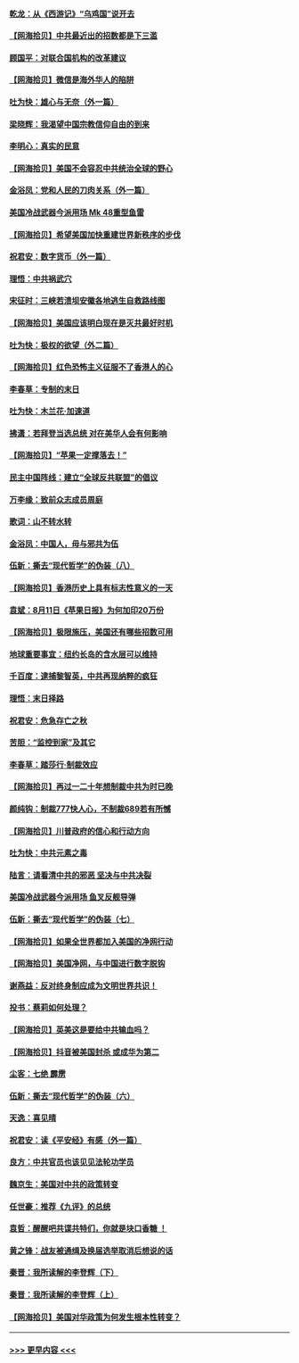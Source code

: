 #### [乾龙：从《西游记》“乌鸡国”说开去](../pages/nsc993/n12341690.md?t=08191302) 
#### [【网海拾贝】中共最近出的招数都是下三滥](../pages/nsc993/n12341593.md?t=08191302) 
#### [顾国平：对联合国机构的改革建议](../pages/nsc993/n12339928.md?t=08191302) 
#### [【网海拾贝】微信是海外华人的陷阱](../pages/nsc993/n12338868.md?t=08191302) 
#### [吐为快：雄心与无奈（外一篇）](../pages/nsc993/n12338132.md?t=08191302) 
#### [梁晓辉：我渴望中国宗教信仰自由的到来](../pages/nsc993/n12336657.md?t=08191302) 
#### [李明心：真实的民意](../pages/nsc993/n12336089.md?t=08191302) 
#### [【网海拾贝】美国不会容忍中共统治全球的野心](../pages/nsc993/n12336063.md?t=08191302) 
#### [金浴凤：党和人民的刀肉关系（外一篇）](../pages/nsc993/n12335834.md?t=08191302) 
#### [美国冷战武器今派用场 Mk 48重型鱼雷](../pages/nsc993/n12335354.md?t=08191302) 
#### [【网海拾贝】希望美国加快重建世界新秩序的步伐](../pages/nsc993/n12334224.md?t=08191302) 
#### [祝君安：数字货币（外一篇）](../pages/nsc993/n12334186.md?t=08191302) 
#### [理悟：中共祸武穴](../pages/nsc993/n12333962.md?t=08191302) 
#### [宋征时：三峡若溃坝安徽各地逃生自救路线图](../pages/nsc993/n12332450.md?t=08191302) 
#### [【网海拾贝】美国应该明白现在是灭共最好时机](../pages/nsc993/n12332313.md?t=08191302) 
#### [吐为快：极权的欲望（外二篇）](../pages/nsc993/n12332089.md?t=08191302) 
#### [【网海拾贝】红色恐怖主义征服不了香港人的心](../pages/nsc993/n12329296.md?t=08191302) 
#### [李春草：专制的末日](../pages/nsc993/n12329079.md?t=08191302) 
#### [吐为快：木兰花‧加速道](../pages/nsc993/n12327366.md?t=08191302) 
#### [拂潇：若拜登当选总统 对在美华人会有何影响](../pages/nsc993/n12295996.md?t=08191302) 
#### [【网海拾贝】“苹果一定撑落去！”](../pages/nsc993/n12326784.md?t=08191302) 
#### [民主中国阵线：建立“全球反共联盟”的倡议](../pages/nsc993/n12324177.md?t=08191302) 
#### [万李缘：致前众志成员周庭](../pages/nsc993/n12324635.md?t=08191302) 
#### [歌词：山不转水转](../pages/nsc993/n12324599.md?t=08191302) 
#### [金浴凤：中国人，毋与邪共为伍](../pages/nsc993/n12324257.md?t=08191302) 
#### [伍新：撕去“现代哲学”的伪装（八）](../pages/nsc993/n12324188.md?t=08191302) 
#### [【网海拾贝】香港历史上具有标志性意义的一天](../pages/nsc993/n12324021.md?t=08191302) 
#### [袁斌：8月11日《苹果日报》为何加印20万份](../pages/nsc993/n12323955.md?t=08191302) 
#### [【网海拾贝】极限施压，美国还有哪些招数可用](../pages/nsc993/n12322512.md?t=08191302) 
#### [地球重要事宜：纽约长岛的含水层可以维持](../pages/nsc993/n12321844.md?t=08191302) 
#### [千百度：逮捕黎智英，中共再现纳粹的疯狂](../pages/nsc993/n12321777.md?t=08191302) 
#### [理悟：末日择路](../pages/nsc993/n12320812.md?t=08191302) 
#### [祝君安：危急存亡之秋](../pages/nsc993/n12320795.md?t=08191302) 
#### [苦胆：“监控到家”及其它](../pages/nsc993/n12320751.md?t=08191302) 
#### [李春草：踏莎行·制裁效应](../pages/nsc993/n12318290.md?t=08191302) 
#### [【网海拾贝】再过一二十年想制裁中共为时已晚](../pages/nsc993/n12318195.md?t=08191302) 
#### [颜纯钩：制裁777快人心，不制裁689若有所憾](../pages/nsc993/n12316912.md?t=08191302) 
#### [【网海拾贝】川普政府的信心和行动方向](../pages/nsc993/n12316673.md?t=08191302) 
#### [吐为快：中共元素之毒](../pages/nsc993/n12316547.md?t=08191302) 
#### [陆言：请看清中共的邪恶 坚决与中共决裂](../pages/nsc993/n12315784.md?t=08191302) 
#### [美国冷战武器今派用场 鱼叉反舰导弹](../pages/nsc993/n12316258.md?t=08191302) 
#### [伍新：撕去“现代哲学”的伪装（七）](../pages/nsc993/n12315846.md?t=08191302) 
#### [【网海拾贝】如果全世界都加入美国的净网行动](../pages/nsc993/n12315588.md?t=08191302) 
#### [【网海拾贝】美国净网，与中国进行数字脱钩](../pages/nsc993/n12312813.md?t=08191302) 
#### [谢燕益：反对终身制应成为文明世界共识！](../pages/nsc993/n12310465.md?t=08191302) 
#### [投书：蔡莉如何处理？](../pages/nsc993/n12310224.md?t=08191302) 
#### [【网海拾贝】英美这是要给中共输血吗？](../pages/nsc993/n12307646.md?t=08191302) 
#### [【网海拾贝】抖音被美国封杀 或成华为第二](../pages/nsc993/n12305277.md?t=08191302) 
#### [尘客：七绝 霹雳](../pages/nsc993/n12304053.md?t=08191302) 
#### [伍新：撕去“现代哲学”的伪装（六）](../pages/nsc993/n12303243.md?t=08191302) 
#### [天逸：喜见晴](../pages/nsc993/n12303226.md?t=08191302) 
#### [祝君安：读《平安经》有感（外一篇）](../pages/nsc993/n12303170.md?t=08191302) 
#### [良方：中共官员也该见见法轮功学员](../pages/nsc993/n12302985.md?t=08191302) 
#### [魏京生：美国对中共的政策转变](../pages/nsc993/n12302929.md?t=08191302) 
#### [任世豪：推荐《九评》的总统](../pages/nsc993/n12302838.md?t=08191302) 
#### [袁哲：醒醒吧共谍共特们，你就是块口香糖 ！](../pages/nsc993/n12302678.md?t=08191302) 
#### [黄之锋：战友被通缉及换届选举取消后想说的话](../pages/nsc993/n12302681.md?t=08191302) 
#### [秦晋：我所读解的李登辉（下）](../pages/nsc993/n12302171.md?t=08191302) 
#### [秦晋：我所读解的李登辉（上）](../pages/nsc993/n12301979.md?t=08191302) 
#### [【网海拾贝】美国对华政策为何发生根本性转变？](../pages/nsc993/n12302091.md?t=08191302) 

----
#### [ >>> 更早内容 <<< ](../indexes/nsc993-earlier.md)
